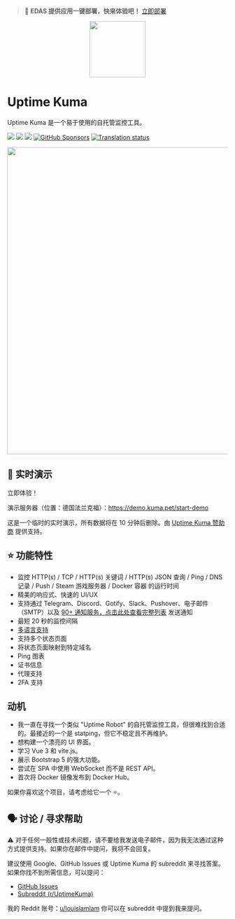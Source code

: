 > 🚀 **EDAS 提供应用一键部署，快来体验吧！** [立即部署](https://edasnext.console.aliyun.com/#/home?tab=marketplace&marketDetail=97fc48c0-4f2d-4baf-b592-b3984f247b4b)

<div align="center" width="100%">
    <img src="https://edas-hz.oss-cn-hangzhou.aliyuncs.com/edas-apps/charts-store/uptimekuma/image/icon.svg" width="128" alt="" />
</div>

# Uptime Kuma

Uptime Kuma 是一个易于使用的自托管监控工具。

<a target="_blank" href="https://hub.docker.com/r/louislam/uptime-kuma"><img src="https://edas-hz.oss-cn-hangzhou.aliyuncs.com/edas-apps/charts-store/uptimekuma/image/latest.svg" /></a> <a target="_blank" href="https://github.com/louislam/uptime-kuma"><img src="https://edas-hz.oss-cn-hangzhou.aliyuncs.com/edas-apps/charts-store/uptimekuma/image/uptime-kuma.svg" /></a>  <a target="_blank" href="https://opencollective.com/uptime-kuma"><img src="https://edas-hz.oss-cn-hangzhou.aliyuncs.com/edas-apps/charts-store/uptimekuma/image/68747470733a2f2f6f70656e636f6c6c6563746976652e636f6d2f757074696d652d6b756d612f746f74616c2f62616467652e7376673f6c6162656c3d4f70656e253230436f6c6c6563746976652532304261636b65727326636f6c6f723d627269676874677265656e.svg"/></a>
[![GitHub Sponsors](https://edas-hz.oss-cn-hangzhou.aliyuncs.com/edas-apps/charts-store/uptimekuma/image/louislam.svg)](https://github.com/sponsors/louislam) <a href="https://weblate.kuma.pet/projects/uptime-kuma/uptime-kuma/">
<img src="https://edas-hz.oss-cn-hangzhou.aliyuncs.com/edas-apps/charts-store/uptimekuma/image/svg-badge.svg" alt="Translation status" />
</a>

<img src="https://edas-hz.oss-cn-hangzhou.aliyuncs.com/edas-apps/charts-store/uptimekuma/image/212262296-e6205815-ad62-488c-83ec-a5b0d0689f7c.jpg" width="700" alt="" />

## 🥔 实时演示

立即体验！

演示服务器（位置：德国法兰克福）：https://demo.kuma.pet/start-demo

这是一个临时的实时演示，所有数据将在 10 分钟后删除。由 [Uptime Kuma 赞助商](https://github.com/louislam/uptime-kuma#%EF%B8%8F-sponsors) 提供支持。

## ⭐ 功能特性

- 监控 HTTP(s) / TCP / HTTP(s) 关键词 / HTTP(s) JSON 查询 / Ping / DNS 记录 / Push / Steam 游戏服务器 / Docker 容器 的运行时间
- 精美的响应式、快速的 UI/UX
- 支持通过 Telegram、Discord、Gotify、Slack、Pushover、电子邮件（SMTP）以及 [90+ 通知服务，点击此处查看完整列表](https://github.com/louislam/uptime-kuma/tree/master/src/components/notifications) 发送通知
- 最短 20 秒的监控间隔
- [多语言支持](https://github.com/louislam/uptime-kuma/tree/master/src/lang)
- 支持多个状态页面
- 将状态页面映射到特定域名
- Ping 图表
- 证书信息
- 代理支持
- 2FA 支持

## 动机

- 我一直在寻找一个类似 "Uptime Robot" 的自托管监控工具，但很难找到合适的。最接近的一个是 statping，但它不稳定且不再维护。
- 想构建一个漂亮的 UI 界面。
- 学习 Vue 3 和 vite.js。
- 展示 Bootstrap 5 的强大功能。
- 尝试在 SPA 中使用 WebSocket 而不是 REST API。
- 首次将 Docker 镜像发布到 Docker Hub。

如果你喜欢这个项目，请考虑给它一个 ⭐。

## 🗣️ 讨论 / 寻求帮助

⚠️ 对于任何一般性或技术问题，请不要给我发送电子邮件，因为我无法通过这种方式提供支持。如果你在邮件中提问，我将不会回复。

建议使用 Google、GitHub Issues 或 Uptime Kuma 的 subreddit 来寻找答案。如果你找不到所需信息，可以提问：

- [GitHub Issues](https://github.com/louislam/uptime-kuma/issues)
- [Subreddit (r/UptimeKuma)](https://www.reddit.com/r/UptimeKuma/)

我的 Reddit 账号：[u/louislamlam](https://reddit.com/u/louislamlam)
你可以在 subreddit 中提到我来提问。